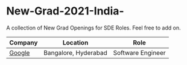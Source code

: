 # New-Grad-2021-India-
A collection of New Grad Openings for SDE Roles. Feel free to add on.

**Company** | **Location** | **Role**
------------ | ------------- | -------------
[Google](https://careers.google.com/jobs/results/75449425519878854-software-engineer-university-graduate-2021-start/) | Bangalore, Hyderabad | Software Engineer
